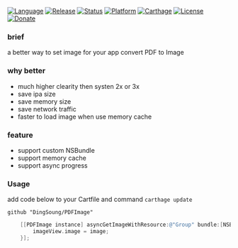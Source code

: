  [![Language](https://img.shields.io/badge/Swift-3.1-FFAC45.svg?style=flat)](https://swift.org/)
[![Release](https://img.shields.io/github/release/DingSoung/PDFImage.svg)](https://github.com/DingSoung)
[![Status](https://travis-ci.org/DingSoung/PDFImage.svg?branch=master)](https://travis-ci.org/DingSoung/PDFImage)
[![Platform](http://img.shields.io/badge/platform-iOS-E9C2BD.svg?style=flat)](https://developer.apple.com)
[![Carthage](https://img.shields.io/badge/carthage-Compatible-yellow.svg?style=flat)](https://github.com/Carthage/Carthage)
[![License](https://img.shields.io/badge/license-MIT-lightgrey.svg)](https://raw.githubusercontent.com/DingSoung/PDFImage/master/LICENSE.md)
[![Donate](https://img.shields.io/badge/donate-Alipay-00BBEE.svg)](https://qr.alipay.com/paipai/downloadQrCodeImg.resource?code=aex06042bir8odhpd1fgs00)

### brief
a better way to set image for your app
convert PDF to Image

### why better
* much higher clearity then systen 2x or 3x
* save ipa size
* save memory size
* save network traffic
* faster to load image when use memory cache

### feature
* support custom NSBundle
* support memory cache
* support async progress


### Usage

add code below to your Cartfile and command `carthage update`

```
github "DingSoung/PDFImage" 
```

```objective-c
    [[PDFImage instance] asyncGetImageWithResource:@"Group" bundle:[NSBundle mainBundle] page:1 size:imageView.bounds.size mainQueueBlock:^(UIImage *image) {
        imageView.image = image;
    }];
```

